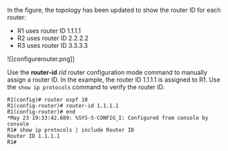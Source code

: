In the figure, the topology has been updated to show the router ID for each router:

- R1 uses router ID 1.1.1.1
- R2 uses router ID 2.2.2.2
- R3 uses router ID 3.3.3.3

![[configurerouter.png]]

Use the **router-id** _rid_ router configuration mode command to manually assign a router ID. In the example, the router ID 1.1.1.1 is assigned to R1. Use the `show ip protocols` command to verify the router ID.

```terminal
R1(config)# router ospf 10
R1(config-router)# router-id 1.1.1.1
R1(config-router)# end
*May 23 19:33:42.689: %SYS-5-CONFIG_I: Configured from console by console
R1# show ip protocols | include Router ID
Router ID 1.1.1.1
R1#
```